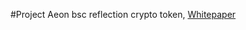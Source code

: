 #Project Aeon
bsc reflection crypto token,
<a href="https://yjalessio.github.io/aeon">Whitepaper</a>

